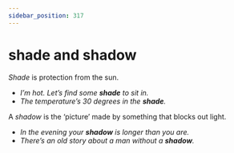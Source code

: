 ```yaml
---
sidebar_position: 317
---
```


# shade and shadow

*Shade* is protection from the sun.

- *I’m hot. Let’s find some **shade** to sit in.*
- *The temperature’s 30 degrees in the **shade**.*

A *shadow* is the ‘picture’ made by something that blocks out light.

- *In the evening your **shadow** is longer than you are.*
- *There’s an old story about a man without a **shadow**.*
